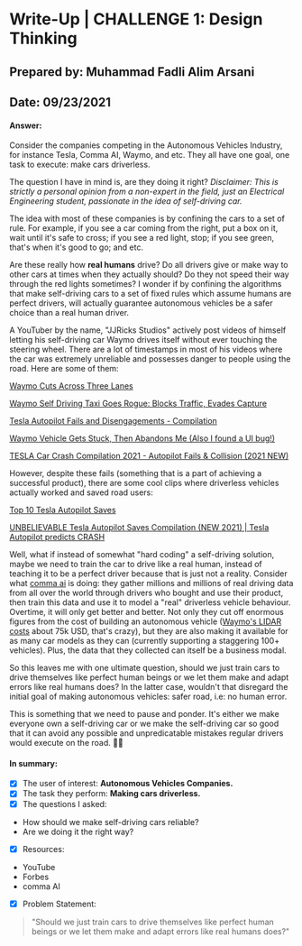 <!--- 

#Note to myself;
Make sure that you..
- show that you are thinking creatively
- apply principles of need finding
- satisfy the 5 tasks highlighted (see tldr) in this challenge
- note the phrase in the question, "without trying to offer a solution..."

-->

# Write-Up | CHALLENGE 1: Design Thinking
## Prepared by: Muhammad Fadli Alim Arsani
## Date: 09/23/2021

#### Answer:  
Consider the companies competing in the Autonomous Vehicles Industry, for instance Tesla, Comma AI, Waymo, and etc. They all have one goal, one task to execute: make cars driverless.  

The question I have in mind is, are they doing it right? *Disclaimer: This is strictly a personal opinion from a non-expert in the field, just an Electrical Engineering student, passionate in the idea of self-driving car.*  
 
The idea with most of these companies is by confining the cars to a set of rule. For example, if you see a car coming from the right, put a box on it, wait until it's safe to cross; if you see a red light, stop; if you see green, that's when it's good to go; and etc.

Are these really how __real humans__ drive? Do all drivers give or make way to other cars at times when they actually should? Do they not speed their way through the red lights sometimes? I wonder if by confining the algorithms that make self-driving cars to a set of fixed rules which assume humans are perfect drivers, will actually guarantee autonomous vehicles be a safer choice than a real human driver.

A YouTuber by the name, "JJRicks Studios" actively post videos of himself letting his self-driving car Waymo drives itself without ever touching the steering wheel. There are a lot of timestamps in most of his videos where the car was extremely unreliable and possesses danger to people using the road. Here are some of them:  

[Waymo Cuts Across Three Lanes](https://www.youtube.com/watch?v=nbS4uGXQtn0&t=576s)  

[Waymo Self Driving Taxi Goes Rogue: Blocks Traffic, Evades Capture](https://www.youtube.com/watch?v=zdKCQKBvH-A)  

[Tesla Autopilot Fails and Disengagements - Compilation](https://www.youtube.com/watch?v=yi5sVTewmXc)  

[Waymo Vehicle Gets Stuck, Then Abandons Me (Also I found a UI bug!)](https://www.youtube.com/watch?v=SH7cQojJlT8)  

[TESLA Car Crash Compilation 2021 - Autopilot Fails & Collision (2021 NEW)](https://www.youtube.com/watch?v=GxhNAN80c5s)

However, despite these fails (something that is a part of achieving a successful product), there are some cool clips where driverless vehicles actually worked and saved road users:  

[Top 10 Tesla Autopilot Saves](https://www.youtube.com/watch?v=bUhFfunT2ds)  

[UNBELIEVABLE Tesla Autopilot Saves Compilation (NEW 2021) | Tesla Autopilot predicts CRASH](https://www.youtube.com/watch?v=pHM6xY2Ys4U)  

Well, what if instead of somewhat "hard coding" a self-driving solution, maybe we need to train the car to drive like a real human, instead of teaching it to be a perfect driver because that is just not a reality. Consider what [comma ai](https://comma.ai/) is doing: they gather millions and millions of real driving data from all over the world through drivers who bought and use their product, then train this data and use it to model a "real" driverless vehicle behaviour. Overtime, it will only get better and better. Not only they cut off enormous figures from the cost of building an autonomous vehicle ([Waymo's LIDAR costs](https://www.forbes.com/sites/johanmoreno/2021/01/22/waymo-ceo-says-tesla-is-not-a-competitor-gives-estimated-cost-of-autonomous-vehicles/) about 75k USD, that's crazy), but they are also making it available for as many car models as they can (currently supporting a staggering 100+ vehicles). Plus, the data that they collected can itself be a business modal.

So this leaves me with one ultimate question, should we just train cars to drive themselves like perfect human beings or we let them make and adapt errors like real humans does? In the latter case, wouldn't that disregard the initial goal of making autonomous vehicles: safer road, i.e: no human error.  

This is something that we need to pause and ponder. It's either we make everyone own a self-driving car or we make the self-driving car so good that it can avoid any possible and unpredicatable mistakes regular drivers would execute on the road. :man_shrugging:
<br/> <!--- this is a line break -->
#### In summary:

- [x] The user of interest: __Autonomous Vehicles Companies.__
- [x] The task they perform: __Making cars driverless.__
- [x] The questions I asked:
- How should we make self-driving cars reliable?
- Are we doing it the right way?
- [x] Resources:
- YouTube
- Forbes
- comma AI
- [x] Problem Statement:
> "Should we just train cars to drive themselves like perfect human beings or we let them make and adapt errors like real humans does?" 	

